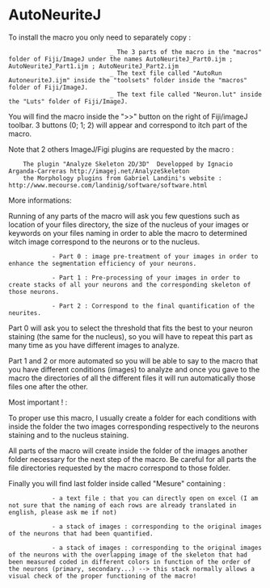 # AutoNeuriteJ 

To install the macro you only need to separately copy :

                                _ The 3 parts of the macro in the "macros" folder of Fiji/ImageJ under the names AutoNeuriteJ_Part0.ijm ; AutoNeuriteJ_Part1.ijm ; AutoNeuriteJ_Part2.ijm
                                _ The text file called "AutoRun AutoneuriteJ.ijm" inside the "toolsets" folder inside the "macros" folder of Fiji/ImageJ.
                                _ The text file called "Neuron.lut" inside the "Luts" folder of Fiji/ImageJ.
                                
        
You will find the macro inside the ">>" button on the right of Fiji/imageJ toolbar. 3 buttons (0; 1; 2) will appear and correspond to itch part of the macro.
                                

Note that 2 others ImageJ/Figi plugins are requested by the macro :

        The plugin "Analyze Skeleton 2D/3D"  Developped by Ignacio Arganda-Carreras http://imagej.net/AnalyzeSkeleton
        the Morphology plugins from Gabriel Landini's website : http://www.mecourse.com/landinig/software/software.html
        
        
        
More informations:

Running of any parts of the macro will ask you few questions such as location of your files directory, the size of the nucleus of your images or keywords on your files naming in order to able the macro to determined witch image correspond to the neurons or to the nucleus.

                - Part 0 : image pre-treatment of your images in order to enhance the segmentation efficiency of your neurons.

                - Part 1 : Pre-processing of your images in order to create stacks of all your neurons and the corresponding skeleton of those neurons.

                - Part 2 : Correspond to the final quantification of the neurites.

Part 0 will ask you to select the threshold that fits the best to your neuron staining (the same for the nucleus), so you will have to repeat this part as many time as you have different images to analyze.

Part 1 and 2 or more automated so you will be able to say to the macro that you have different conditions (images) to analyze and once you gave to the macro the directories of all the different files it will run automatically those files one after the other.

 

Most important ! :

To proper use this macro, I usually create a folder for each conditions with inside the folder the two images corresponding respectively to the neurons staining and to the nucleus staining.

All parts of the macro will create inside the folder of the images another folder necessary for the next step of the macro. Be careful for all parts the file directories requested by the macro correspond to those folder.  

Finally you will find last folder inside called "Mesure" containing :

                - a text file : that you can directly open on excel (I am not sure that the naming of each rows are already translated in english, please ask me if not)

                - a stack of images : corresponding to the original images of the neurons that had been quantified.

                - a stack of images : corresponding to the original images of the neurons with the overlapping image of the skeleton that had been measured coded in different colors in function of the order of the neurons (primary, secondary...) --> this stack normally allows a visual check of the proper functioning of the macro!

